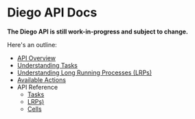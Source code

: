 # Diego API Docs

**The Diego API is still work-in-progress and subject to change.**

Here's an outline:

- [API Overview](overview.md)
- [Understanding Tasks](tasks.md)
- [Understanding Long Running Processes (LRPs)](lrps.md)
- [Available Actions](actions.md)
- API Reference
    - [Tasks](api_tasks.md)
    - [LRPs)](api_lrps.md)
    - [Cells](api_cells.md)
